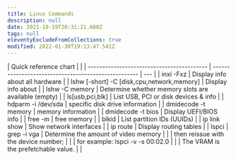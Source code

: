 ```yaml
---
title: Linux Commands
description: null
date: 2021-10-19T20:31:21.600Z
tags: null
eleventyExcludeFromCollections: true
modified: 2022-01-30T19:13:47.541Z
---
```


| Quick reference chart                      |                                                      |
| ------------------------------------------ | ---------------------------------------------------- | --- |
| inxi -Fxz                                  | Display info about all hardware                      |
| lshw [-short] -C [disk,cpu,network,memory] | Display info about                                   |
| lshw -C memory                             | Determine whether memory slots are available (empty) |
| ls[usb,pci,blk]                            | List USB, PCI or disk devices & info                 |
| hdparm -i /dev/sda                         | specific disk drive information                      |
| dmidecode -t memory                        | memory information                                   |
| dmidecode -t bios                          | Display UEFI/BIOS info                               |
| free -m                                    | free memory                                          |
| blkid                                      | List partition IDs (UUIDs)                           |
| ip link show                               | Show network interfaces                              |
| ip route                                   | Display routing tables                               |
| lspci \| grep -i vga                       | Determine the amount of video memory                 |
|                                            | then reissue with the device number;                 |
|                                            | for example: lspci -v -s 00:02.0                     |
|                                            | The VRAM is the prefetchable value.                  |     |
